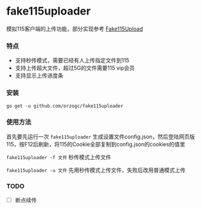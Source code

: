 # fake115uploader
模拟115客户端的上传功能，部分实现参考 [Fake115Upload](https://github.com/T3rry7f/Fake115Upload)

### 特点
* 支持秒传模式，需要已经有人上传指定文件到115
* 支持上传超大文件，超过5G的文件需要115 vip会员
* 支持显示上传进度条

### 安装
`go get -u github.com/orzogc/fake115uploader`

### 使用方法
首先要先运行一次 `fake115uploader` 生成设置文件config.json，然后登陆网页版115，按F12后刷新，将115的Cookie全部复制到config.json的cookies的值里

`fake115uploader -f 文件` 秒传模式上传文件

`fake115uploader -u 文件` 先用秒传模式上传文件，失败后改用普通模式上传

### TODO
- [ ] 断点续传
